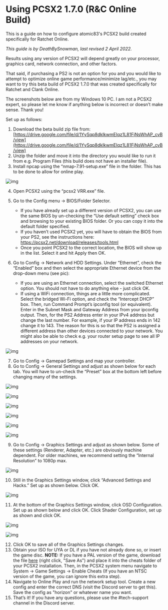 # Using PCSX2 1.7.0 (R&C Online Build)

This is a guide on how to configure atomic83's PCSX2 build created specifically for Ratchet Online.

_This guide is by DeathBySnowman, last revised 2 April 2022._

Results using any version of PCSX2 will depend greatly on your processor, graphics card, network connection, and other factors.

That said, if purchasing a PS2 is not an option for you and you would like to attempt to optimize online game performance/minimize lag/etc., you may want to try this beta build of PCSX2 1.7.0 that was created specifically for Ratchet and Clank Online.

The screenshots below are from my Windows 10 PC. I am not a PCSX2 expert, so please let me know if anything below is incorrect or doesn’t make sense. Thank you!

Set up as follows:

1. Download the beta build zip file from: [https://drive.google.com/file/d/1YySqp8dklkwmEIqz1L81FjNsWhAP_cvB/view](https://drive.google.com/file/d/1YySqp8dklkwmEIqz1L81FjNsWhAP_cvB/view)
2. Unzip the folder and move it into the directory you would like to run it from e.g. Program Files (this build does not have an installer file).
3. Install npcap using the “nmap-7.91-setup.exe” file in the folder. This has to be done to allow for online play.

![img](/assets/pcsx2/windows_explorer.png)

4. Open PCSX2 using the “pcsx2 VRR.exe” file.
5. Go to the Config menu → BIOS/Folder Selector.
    - If you have already set up a different version of PCSX2, you can use the same BIOS by un-checking the “Use default setting” check box and browsing to your existing BIOS folder. Or you can copy it into the default folder specified.
    - If you haven’t used PCSX2 yet, you will have to obtain the BIOS from your PS2, see the instructions here: https://pcsx2.net/download/releases/tools.html  
    - Once you point PCSX2 to the correct location, the BIOS will show up in the list. Select it and hit Apply then OK.

6. Go to Config → Network and HDD Settings. Under “Ethernet”, check the “Enabled” box and then select the appropriate Ethernet device from the drop-down menu (see pic):
    - If you are using an Ethernet connection, select the switched Ethernet option. You should not have to do anything else - just click OK.
    - If using a WiFi connection, things are a little more complicated. Select the bridged Wi-Fi option, and check the “Intercept DHCP” box. Then, run Command Prompt’s ipconfig tool (or equivalent). Enter in the Subnet Mask and Gateway Address from your ipconfig output. Then, for the PS2 Address enter in your IPv4 address but change the last number. For example, if your IP address ends in 142 change it to 143. The reason for this is so that the PS2 is assigned a different address than other devices connected to your network. You might also be able to check e.g. your router setup page to see all IP addresses on your network.

![img](/assets/pcsx2/wired_vs_wireless.png)

7. Go to Config → Gamepad Settings and map your controller.
8. Go to Config → General Settings and adjust as shown below for each tab. You will have to un-check the “Preset” box at the bottom left before changing many of the settings.

![img](/assets/pcsx2/ee_settings.png)

![img](/assets/pcsx2/VUs_setting.png)

![img](/assets/pcsx2/gs_only_setting.png)

![img](/assets/pcsx2/gs_setting.png)

![img](/assets/pcsx2/emulation_settings_simple.png)

![img](/assets/pcsx2/game_fixes.png)

9. Go to Config → Graphics Settings and adjust as shown below. Some of these settings (Renderer, Adapter, etc.) are obviously machine dependent. For older machines, we recommend setting the “Internal Resolution” to 1080p max.

![img](/assets/pcsx2/graphics_settings.png)

10. Still in the Graphics Settings window, click “Advanced Settings and Hacks.” Set up as shown below. Click OK.

![img](/assets/pcsx2/adv_settings.png)

11. At the bottom of the Graphics Settings window, click OSD Configuration. Set up as shown below and click OK. Click Shader Configuration, set up as shown and click OK.

![img](/assets/pcsx2/osd_setting.jpg)

![img](/assets/pcsx2/shader_setting.png)

12. Click OK to save all of the Graphics Settings changes.
13. Obtain your ISO for UYA or DL if you have not already done so, or insert the game disc.
**NOTE:** If you have a PAL version of the game, download the file [here](/assets/cheats/17125698.pnach) (right click, "Save As") and place it into the cheats folder of your PCSX2 installation. Then, in the PCSX2 system menu navigate to System -> Game Settings -> Enable Cheats (If you have an NTSC version of the game, you can ignore this extra step).
14. Navigate to Online Play and run the network setup tool. Create a new config and enter the correct DNS (visit the Discord server to get this). Save the config as "horizon" or whatever name you want.
15. That’s it! If you have any questions, please use the #tech-support channel in the Discord server.
